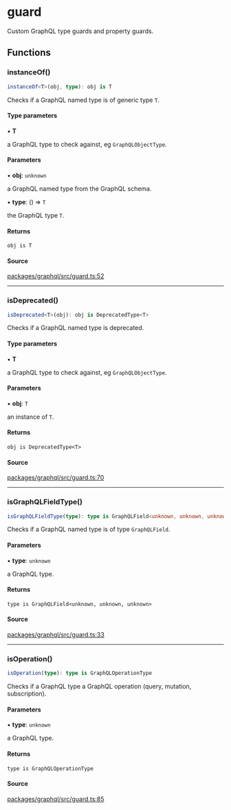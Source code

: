 # guard

Custom GraphQL type guards and property guards.

## Functions

### instanceOf()

```ts
instanceOf<T>(obj, type): obj is T
```

Checks if a GraphQL named type is of generic type `T`.

#### Type parameters

▪ **T**

a GraphQL type to check against, eg `GraphQLObjectType`.

#### Parameters

▪ **obj**: `unknown`

a GraphQL named type from the GraphQL schema.

▪ **type**: () => `T`

the GraphQL type `T`.

#### Returns

`obj is T`

#### Source

[packages/graphql/src/guard.ts:52](https://github.com/graphql-markdown/graphql-markdown/blob/main/packages/graphql/src/guard.ts#L52)

***

### isDeprecated()

```ts
isDeprecated<T>(obj): obj is DeprecatedType<T>
```

Checks if a GraphQL named type is deprecated.

#### Type parameters

▪ **T**

a GraphQL type to check against, eg `GraphQLObjectType`.

#### Parameters

▪ **obj**: `T`

an instance of `T`.

#### Returns

`obj is DeprecatedType<T>`

#### Source

[packages/graphql/src/guard.ts:70](https://github.com/graphql-markdown/graphql-markdown/blob/main/packages/graphql/src/guard.ts#L70)

***

### isGraphQLFieldType()

```ts
isGraphQLFieldType(type): type is GraphQLField<unknown, unknown, unknown>
```

Checks if a GraphQL named type is of type `GraphQLField`.

#### Parameters

▪ **type**: `unknown`

a GraphQL type.

#### Returns

`type is GraphQLField<unknown, unknown, unknown>`

#### Source

[packages/graphql/src/guard.ts:33](https://github.com/graphql-markdown/graphql-markdown/blob/main/packages/graphql/src/guard.ts#L33)

***

### isOperation()

```ts
isOperation(type): type is GraphQLOperationType
```

Checks if a GraphQL type a GraphQL operation (query, mutation, subscription).

#### Parameters

▪ **type**: `unknown`

a GraphQL type.

#### Returns

`type is GraphQLOperationType`

#### Source

[packages/graphql/src/guard.ts:85](https://github.com/graphql-markdown/graphql-markdown/blob/main/packages/graphql/src/guard.ts#L85)
